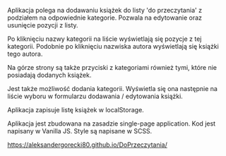 Aplikacja polega na dodawaniu książek do listy 'do przeczytania' z podziałem na odpowiednie kategorie.
Pozwala na edytowanie oraz usunięcie pozycji z listy.

Po kliknięciu nazwy kategorii na liście wyświetlają się pozycje z tej kategorii. Podobnie po kliknięciu nazwiska autora wyświetlają się książki tego autora.

Na górze strony są także przyciski z kategoriami również tymi, które nie posiadają dodanych książek.

Jest także możliwość dodania kategorii. Wyświetla się ona następnie na liście wyboru w formularzu dodawania / edytowania książki.

Aplikacja zapisuje listę książek w localStorage.

Aplikacja jest zbudowana na zasadzie single-page application. Kod jest napisany w Vanilla JS. Style są napisane w SCSS.

https://aleksandergorecki80.github.io/DoPrzeczytania/